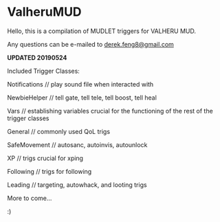 # ValheruMUD

Hello, this is a compilation of MUDLET triggers for VALHERU MUD.

Any questions can be e-mailed to derek.feng8@gmail.com

**UPDATED 20190524**

Included Trigger Classes:

Notifications // play sound file when interacted with

NewbieHelper // tell gate, tell tele, tell boost, tell heal

Vars // establishing variables crucial for the functioning of the rest of the trigger classes

General // commonly used QoL trigs

SafeMovement // autosanc, autoinvis, autounlock

XP // trigs crucial for xping

Following // trigs for following

Leading // targeting, autowhack, and looting trigs

More to come...

:)
